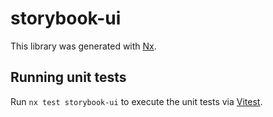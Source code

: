 # storybook-ui

This library was generated with [Nx](https://nx.dev).

## Running unit tests

Run `nx test storybook-ui` to execute the unit tests via [Vitest](https://vitest.dev/).

